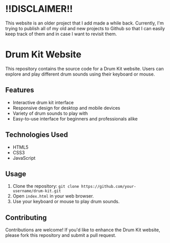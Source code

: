 # !!DISCLAIMER!!
This website is an older project that I add made a while back. Currently, I'm trying to publish all of my old and new projects to Github so that I can easily keep track of them and in case I want to revisit them.
# Drum Kit Website

This repository contains the source code for a Drum Kit website. Users can explore and play different drum sounds using their keyboard or mouse.

## Features

- Interactive drum kit interface
- Responsive design for desktop and mobile devices
- Variety of drum sounds to play with
- Easy-to-use interface for beginners and professionals alike

## Technologies Used

- HTML5
- CSS3
- JavaScript

## Usage

1. Clone the repository: `git clone https://github.com/your-username/drum-kit.git`
2. Open `index.html` in your web browser.
3. Use your keyboard or mouse to play drum sounds.

## Contributing

Contributions are welcome! If you'd like to enhance the Drum Kit website, please fork this repository and submit a pull request. 
